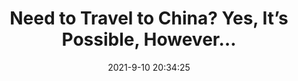 ---
"title": "Need to Travel to China? Yes, It’s Possible, However…"
"date": "2021-9-10 20:34:25"
"feed_name": "INDUSTRYWEEK"
"feed_website": "https://www.industryweek.com/"
"feed_rss": "https://www.industryweek.com/__rss/website-scheduled-content.xml?input=%7B%22sectionAlias%22%3A%22home%22%7D"
"link": "https://www.industryweek.com/the-economy/article/21175051/need-to-travel-to-china-yes-its-possible-however"
"file": "_posts/2021-1-1-2070ad2fd51d730fa567cd30e6e72acd82c6a240.md"
"accident": "0"
"drilling": "0"
"dead": "0"
"injured": "0"
"where": "unknown site"
---